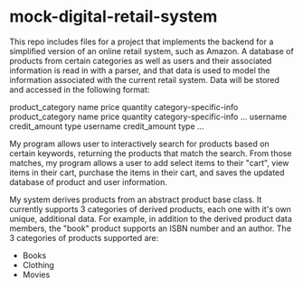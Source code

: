 # mock-digital-retail-system

This repo includes files for a project that implements the backend for a simplified version of an online retail system, such as Amazon. A database of products from certain categories as well as users and their associated information is read in with a parser, and that data is used to model the information associated with the current retail system. Data will be stored and accessed in the following format:

<products>
product_category
name
price
quantity
category-specific-info
product_category
name
price
quantity
category-specific-info
...
</products>
<users>
username credit_amount type
username credit_amount type
...
</users>


My program allows user to interactively search for products based on certain keywords, returning the products that match the search. From those matches, my program allows a user to add select items to their "cart", view items in their cart, purchase the items in their cart, and saves the updated database of product and user information.

My system derives products from an abstract product base class. It currently supports 3 categories of derived products, each one with it's own unique, additional data. For example, in addition to the derived product data members, the "book" product supports an ISBN number and an author. The 3 categories of products supported are:
- Books
- Clothing
- Movies


